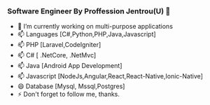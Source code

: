 ### Software Engineer By Proffession Jentrou(U) 👋


- 🔭 I’m currently working on multi-purpose applications
- 📫 Languages [C#,Python,PHP,Java,Javascript]
- 📫 PHP [Laravel,CodeIgniter]
- 📫 C#  [ .NetCore, .NetMvc]
- 📫 Java [Android App Development]
- 📫 Javascript [NodeJs,Angular,React,React-Native,Ionic-Native]
- 😄 Database [Mysql, Mssql,Postgres]
- ⚡ Don't forget to follow me, thanks.

